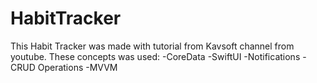 # HabitTracker
This Habit Tracker was made with tutorial from Kavsoft channel from youtube.
These concepts was used:
-CoreData
-SwiftUI
-Notifications
-CRUD Operations
-MVVM
